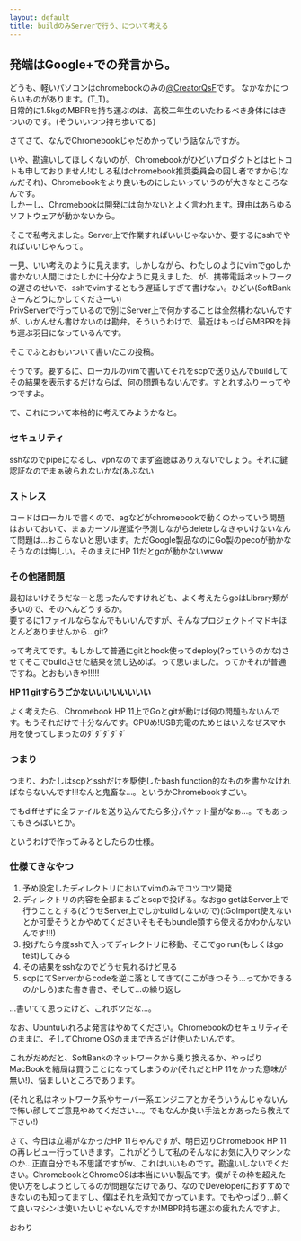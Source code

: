 ```yaml
---
layout: default
title: buildのみServerで行う、について考える
---
```


## 発端はGoogle+での発言から。

どうも、軽いパソコンはchromebookのみの[@CreatorQsF](http://f.9en.co/?move=mainSns)です。
なかなかにつらいものがあります。(T_T)。  
日常的に1.5kgのMBPRを持ち運ぶのは、高校二年生のいたわるべき身体にはきついのです。(そういいつつ持ち歩いてる)

さてさて、なんでChromebookじゃだめかっていう話なんですが。

いや、勘違いしてほしくないのが、Chromebookがひどいプロダクトとはヒトコトも申しておりません!むしろ私はchromebook推奨委員会の回し者ですから(なんだそれ)、Chromebookをより良いものにしたいっていうのが大きなところなんです。  
しかーし、Chromebookは開発には向かないとよく言われます。理由はあらゆるソフトウェアが動かないから。

そこで私考えました。Server上で作業すればいいじゃないか、要するにsshでやればいいじゃんって。

一見、いい考えのように見えます。しかしながら、わたしのようにvimでgoしか書かない人間にはたしかに十分なように見えました、が、携帯電話ネットワークの遅さのせいで、sshでvimするともう遅延しすぎて書けない。ひどい(SoftBankさーんどうにかしてくださーい)  
PrivServerで行っているので別にServer上で何かすることは全然構わないんですが、いかんせん書けないのは勘弁。そういうわけで、最近はもっぱらMBPRを持ち運ぶ羽目になっているんです。

そこでふとおもいついて書いたこの投稿。

<div class="g-post" data-href="https://plus.google.com/+FumiTakeuchiQ/posts/PcR4DyPq7Ur"></div>

そうです。要するに、ローカルのvimで書いてそれをscpで送り込んでbuildしてその結果を表示するだけならば、何の問題もないんです。すとれすふりーってやつですよ。

で、これについて本格的に考えてみようかなと。

### セキュリティ

sshなのでpipeになるし、vpnなのでまず盗聴はありえないでしょう。それに鍵認証なのでまぁ破られないかな(あぶない

### ストレス

コードはローカルで書くので、agなどがchromebookで動くのかっていう問題はおいておいて、まぁカーソル遅延や予測しながらdeleteしなきゃいけないなんて問題は…おこらないと思います。ただGoogle製品なのにGo製のpecoが動かなそうなのは悔しい。そのまえにHP 11だとgoが動かないwww

### その他諸問題

最初はいけそうだなーと思ったんですけれども、よく考えたらgoはLibrary類が多いので、そのへんどうするか。  
要するに1ファイルならなんでもいいんですが、そんなプロジェクトイマドキほとんどありませんから…git?

って考えてです。もしかして普通にgitとhook使ってdeploy(?っていうのかな)させてそこでbuildさせた結果を流し込めば。って思いました。ってかそれが普通ですね。とおもいきや!!!!!

**HP 11 gitすらうごかないいいいいいいい**

よく考えたら、Chromebook HP 11上でGoとgitが動けば何の問題もないんです。もうそれだけで十分なんです。CPUめ!USB充電のためとはいえなぜスマホ用を使ってしまったのﾀﾞﾀﾞﾀﾞﾀﾞﾀﾞ

### つまり

つまり、わたしはscpとsshだけを駆使したbash function的なものを書かなければならないんです!!!なんと鬼畜な…。というかChromebookすごい。

でもdiffせずに全ファイルを送り込んでたら多分パケット量がなぁ…。でもあってもきろばいとか。

というわけで作ってみるとしたらの仕様。

### 仕様てきなやつ

1. 予め設定したディレクトリにおいてvimのみでコツコツ開発
1. ディレクトリの内容を全部まるごとscpで投げる。なおgo getはServer上で行うこととする(どうせServer上でしかbuildしないので)(:GoImport使えないとか可愛そうとかやめてくださいそもそもbundle類すら使えるかわかんないんです!!!)
1. 投げたら今度sshで入ってディレクトリに移動、そこでgo run(もしくはgo test)してみる
1. その結果をsshなのでどうせ見れるけど見る
1. scpにてServerからcodeを逆に落としてきて(ここがきつそう…ってかできるのかしら)また書き書き、そして…の繰り返し

…書いてて思ったけど、これボツだな…。

なお、Ubuntuいれろよ発言はやめてください。Chromebookのセキュリティそのままに、そしてChrome OSのままできるだけ使いたいんです。

これがだめだと、SoftBankのネットワークから乗り換えるか、やっぱりMacBookを結局は買うことになってしまうのか(それだとHP 11をかった意味が無い!)、悩ましいところであります。

(それと私はネットワーク系やサーバー系エンジニアとかそういうんじゃないんで怖い顔してご意見やめてください…。でもなんか良い手法とかあったら教えて下さい!)

さて、今日は立場がなかったHP 11ちゃんですが、明日辺りChromebook HP 11の再レビュー行っていきます。これがどうして私のそんなにお気に入りマシンなのか…正直自分でも不思議ですがw、これはいいものです。勘違いしないでください。ChromebookとChromeOSは本当にいい製品です。僕がその枠を超えた使い方をしようとしてるのが問題なだけであり、なのでDeveloperにおすすめできないのも知ってますし、僕はそれを承知でかっています。でもやっぱり…軽くて良いマシンは使いたいじゃないんですか!MBPR持ち運ぶの疲れたんですよ。

おわり

<script type="text/javascript" src="https://apis.google.com/js/plusone.js"></script>
